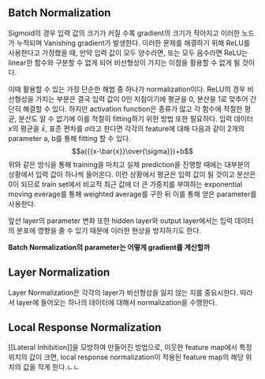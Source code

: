 ## Batch Normalization
Sigmoid의 경우 입력 값의 크기가 커질 수록 gradient의 크기가 작아지고 이러한 노드가 누적되며 Vanishing gradient가 발생한다. 이러한 문제를 해결하기 위해 ReLU를 사용한다고 가정했을 때, 만약 입력 값이 모두 양수라면, 또는 모두 음수라면 ReLU는 linear한 함수와 구분할 수 없게 되어 비선형성이 가지는 이점을 활용할 수 없게 될 것이다.

이때 활용할 수 있는 가장 단순한 해법 중 하나가 normalization이다. ReLU의 경우 비선형성을 가지는 부분은 결국 입력 값이 0인 지점이기에 평균을 0, 분산을 1로 맞추어 간단히 해결할 수 있다. 하지만 activation function은 종류가 많고 각 함수에 적절한 평균, 분산도 알 수 없기에 이를 적절히 fitting하기 위한 방법 또한 필요하다. 입력 데이터 $x$의 평균을 $\bar{x}$, 표준 편차를 $\sigma$라고 한다면 각각의 feature에 대해 다음과 같이 2개의 parameter a, b를 통해 fitting 할 수 있다.
$$a({{x-\bar{x}}\over{\sigma}})+b$$
위와 같은 방식을 통해 training을 마치고 실제 prediction을 진행할 때에는 대부분의 상황에서 입력 값이 하나씩 들어온다. 이런 상황에서 평균은 입력 값이 될 것이고 분산은 0이 되므로 train set에서 비교적 최근 값에 더 큰 가중치를 부여하는 exponential moving everage를 통해 weighted average를 구한 뒤 이를 통해 얻은 parameter를 사용한다.

앞선 layer의 parameter 변화 또한 hidden layer와 output layer에서는 입력 데이터의 분포에 영향을 줄 수 있기 때문에 이러한 현상을 방지하기도 한다.

**Batch Normalization의 parameter는 어떻게 gradient를 계산할까**
## Layer Normalization
Layer Normalization은 각각의 layer가 비선형성을 잃지 않는 지를 중요시한다. 따라서 layer에 들어오는 하나의 데이터에 대해서 normalization을 수행한다.
## Local Response Normalization
[[Lateral Inhibition]]을 모방하여 만들어진 방법으로, 이웃한 feature map에서 특정 위치의 값이 크면, local response normalization이 적용된 feature map의 해당 위치의 값을 작게 한다.ㄴㄴ